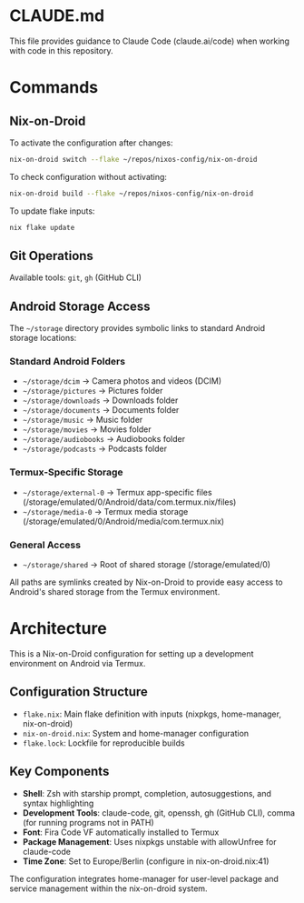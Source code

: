 # CLAUDE.md

This file provides guidance to Claude Code (claude.ai/code) when working with code in this repository.

# Commands

## Nix-on-Droid

To activate the configuration after changes:
```bash
nix-on-droid switch --flake ~/repos/nixos-config/nix-on-droid
```

To check configuration without activating:
```bash
nix-on-droid build --flake ~/repos/nixos-config/nix-on-droid
```

To update flake inputs:
```bash
nix flake update
```

## Git Operations

Available tools: `git`, `gh` (GitHub CLI)

## Android Storage Access

The `~/storage` directory provides symbolic links to standard Android storage locations:

### Standard Android Folders
- `~/storage/dcim` → Camera photos and videos (DCIM)
- `~/storage/pictures` → Pictures folder
- `~/storage/downloads` → Downloads folder
- `~/storage/documents` → Documents folder
- `~/storage/music` → Music folder
- `~/storage/movies` → Movies folder
- `~/storage/audiobooks` → Audiobooks folder
- `~/storage/podcasts` → Podcasts folder

### Termux-Specific Storage
- `~/storage/external-0` → Termux app-specific files (/storage/emulated/0/Android/data/com.termux.nix/files)
- `~/storage/media-0` → Termux media storage (/storage/emulated/0/Android/media/com.termux.nix)

### General Access
- `~/storage/shared` → Root of shared storage (/storage/emulated/0)

All paths are symlinks created by Nix-on-Droid to provide easy access to Android's shared storage from the Termux environment.

# Architecture

This is a Nix-on-Droid configuration for setting up a development environment on Android via Termux.

## Configuration Structure

- `flake.nix`: Main flake definition with inputs (nixpkgs, home-manager, nix-on-droid)
- `nix-on-droid.nix`: System and home-manager configuration
- `flake.lock`: Lockfile for reproducible builds

## Key Components

- **Shell**: Zsh with starship prompt, completion, autosuggestions, and syntax highlighting
- **Development Tools**: claude-code, git, openssh, gh (GitHub CLI), comma (for running programs not in PATH)
- **Font**: Fira Code VF automatically installed to Termux
- **Package Management**: Uses nixpkgs unstable with allowUnfree for claude-code
- **Time Zone**: Set to Europe/Berlin (configure in nix-on-droid.nix:41)

The configuration integrates home-manager for user-level package and service management within the nix-on-droid system.